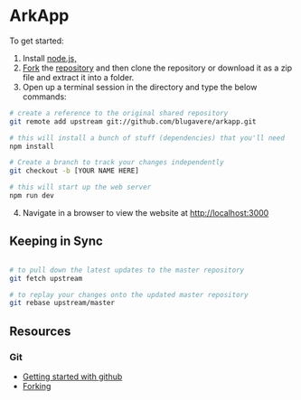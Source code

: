 # ArkApp

To get started:

1. Install [node.js,](https://nodejs.org/en/)
2. [Fork](https://github.com/blugavere/arkapp#fork-destination-box) the [repository](https://github.com/blugavere/arkapp) and then clone the repository or download it as a zip file and extract it into a folder.
3. Open up a terminal session in the directory and type the below commands:

```bash
# create a reference to the original shared repository
git remote add upstream git://github.com/blugavere/arkapp.git

# this will install a bunch of stuff (dependencies) that you'll need
npm install

# Create a branch to track your changes independently
git checkout -b [YOUR NAME HERE]

# this will start up the web server
npm run dev

```

4. Navigate in a browser to view the website at [http://localhost:3000](http://localhost:3000)


## Keeping in Sync

```bash

# to pull down the latest updates to the master repository
git fetch upstream

# to replay your changes onto the updated master repository
git rebase upstream/master

```

## Resources

### Git
- [Getting started with github](https://guides.github.com/activities/hello-world/)
- [Forking](https://guides.github.com/activities/forking/)
